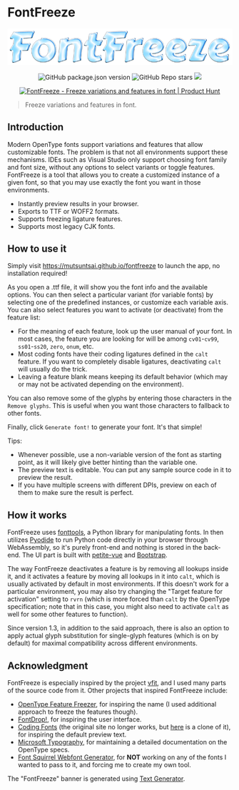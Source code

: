 # FontFreeze

<p align="center">
<a href="http://mutsuntsai.github.io/fontfreeze"><img width="800" src="https://github.com/MuTsunTsai/fontfreeze/raw/main/docs/logo.png"></a>
</p>

<p align="center">
<img alt="GitHub package.json version" src="https://img.shields.io/github/package-json/v/mutsuntsai/fontfreeze?color=green">
<img alt="GitHub Repo stars"
src="https://img.shields.io/github/stars/mutsuntsai/fontfreeze?logo=GitHub&color=yellow">
<a href="https://github.com/mutsuntsai"><img
src="https://img.shields.io/badge/%C2%A92022-Mu--Tsun%20Tsai-blue"></a>
</p>

<p align="center">
<a href="https://www.producthunt.com/posts/fontfreeze?utm_source=badge-featured&utm_medium=badge&utm_souce=badge-fontfreeze" target="_blank"><img src="https://api.producthunt.com/widgets/embed-image/v1/featured.svg?post_id=356516&theme=neutral" alt="FontFreeze - Freeze&#0032;variations&#0032;and&#0032;features&#0032;in&#0032;font | Product Hunt" style="width: 250px; height: 54px;" width="250" height="54" /></a>
</p>

> Freeze variations and features in font.

## Introduction

Modern OpenType fonts support variations and features that allow customizable fonts.
The problem is that not all environments support these mechanisms.
IDEs such as Visual Studio only support choosing font family and font size,
without any options to select variants or toggle features.
FontFreeze is a tool that allows you to create a customized instance of a given font,
so that you may use exactly the font you want in those environments.

- Instantly preview results in your browser.
- Exports to TTF or WOFF2 formats.
- Supports freezing ligature features.
- Supports most legacy CJK fonts.

## How to use it

Simply visit https://mutsuntsai.github.io/fontfreeze to launch the app, no installation required!

As you open a .ttf file, it will show you the font info and the available options.
You can then select a particular variant (for variable fonts) by selecting one of the predefined instances,
or customize each variable axis.
You can also select features you want to activate (or deactivate) from the feature list:

- For the meaning of each feature, look up the user manual of your font.
  In most cases, the feature you are looking for will be among `cv01`-`cv99`, `ss01`-`ss20`, `zero`, `onum`, etc.
- Most coding fonts have their coding ligatures defined in the `calt` feature.
  If you want to completely disable ligatures,
  deactivating `calt` will usually do the trick.
- Leaving a feature blank means keeping its default behavior
  (which may or may not be activated depending on the environment).

You can also remove some of the glyphs by entering those characters in the `Remove glyphs`.
This is useful when you want those characters to fallback to other fonts.

Finally, click `Generate font!` to generate your font.
It's that simple!

Tips:

- Whenever possible, use a non-variable version of the font as starting point,
  as it will likely give better hinting than the variable one.
- The preview text is editable.
  You can put any sample source code in it to preview the result.
- If you have multiple screens with different DPIs,
  preview on each of them to make sure the result is perfect.

## How it works

FontFreeze uses [fonttools](https://github.com/fonttools/fonttools),
a Python library for manipulating fonts.
In then utilizes [Pyodide](https://pyodide.org/)
to run Python code directly in your browser through WebAssembly,
so it's purely front-end and nothing is stored in the back-end.
The UI part is built with [petite-vue](https://github.com/vuejs/petite-vue) and [Bootstrap](https://getbootstrap.com/).

The way FontFreeze deactivates a feature is by removing all lookups inside it,
and it activates a feature by moving all lookups in it into `calt`,
which is usually activated by default in most environments.
If this doesn't work for a particular environment,
you may also try changing the "Target feature for activation" setting to `rvrn`
(which is more forced than `calt` by the OpenType specification;
note that in this case,
you might also need to activate `calt` as well for some other features to function).

Since version 1.3, in addition to the said approach,
there is also an option to apply actual glyph substitution for single-glyph features
(which is on by default) for maximal compatibility across different environments.

## Acknowledgment

FontFreeze is especially inspired by the project
[vfit](https://github.com/jonpalmisc/vfit),
and I used many parts of the source code from it.
Other projects that inspired FontFreeze include:

- [OpenType Feature Freezer](https://github.com/twardoch/fonttools-opentype-feature-freezer),
  for inspiring the name (I used additional approach to freeze the features though).
- [FontDrop!](https://fontdrop.info/), for inspiring the user interface.
- [Coding Fonts](https://github.com/CSS-Tricks/coding-fonts)
  (the original site no longer works,
  but [here](https://coding-fonts.netlify.app/) is a clone of it),
  for inspiring the default preview text.
- [Microsoft Typography](https://docs.microsoft.com/en-us/typography),
  for maintaining a detailed documentation on the OpenType specs.
- [Font Squirrel Webfont Generator](https://www.fontsquirrel.com/tools/webfont-generator),
  for **NOT** working on any of the fonts I wanted to pass to it,
  and forcing me to create my own tool.

The "FontFreeze" banner is generated using [Text Generator](https://www.textfx.co/).